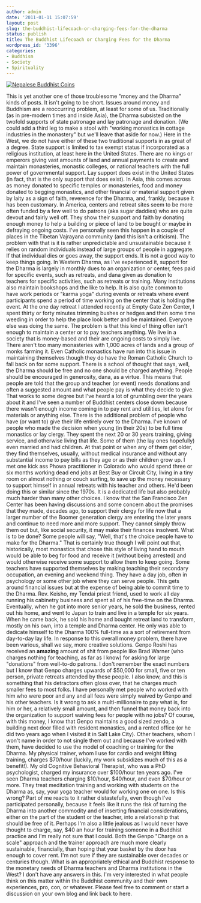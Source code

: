 ```yaml
---
author: admin
date: '2011-01-11 15:07:59'
layout: post
slug: the-buddhist-lifecoach-or-charging-fees-for-the-dharma
status: publish
title: The Buddhist Lifecoach or Charging Fees for the Dharma
wordpress_id: '3396'
categories:
- Buddhism
- Society
- Spirituality
---
```


[![Nepalese Buddhist
Coins](http://farm6.static.flickr.com/5164/5346855673_fcfb915814.jpg)](http://www.flickr.com/photos/albill/5346855673/ "Nepalese Buddhist Coins by albill, on Flickr")

This is yet another one of those troublesome "money and the Dharma"
kinds of posts. It isn't going to be short. Issues around money and
Buddhism are a reoccurring problem, at least for some of us.
Traditionally (as in pre-modern times and inside Asia), the Dharma
subsisted on the twofold supports of state patronage and lay patronage
and donation. (We could add a third leg to make a stool with "working
monastics in cottage industries in the monastery" but we'll leave that
aside for now.) Here in the West, we do not have either of these two
traditional supports in as great of a degree. State support is limited
to tax exempt status if incorporated as a religious institution, at
least here in the United States. There are no kings or emperors giving
vast amounts of land and annual payments to create and maintain
monasteries, monastic colleges, or national teachers with the full power
of governmental support. Lay support does exist in the United States (in
fact, that is the only support that does exist). In Asia, this comes
across as money donated to specific temples or monasteries, food and
money donated to begging monastics, and other financial or material
support given by laity as a sign of faith, reverence for the Dharma,
and, frankly, because it has been customary. In America, centers and
retreat sites seem to be more often funded by a few well to do patrons
(aka sugar daddies) who are quite devout and fairly well off. They show
their support and faith by donating enough money to help a building or
piece of land to be bought or maybe in defraying ongoing costs. I've
personally seen this happen in a couple of places in the Tibetan
Vajrayana community (and this isn't a criticism). The problem with that
is it is rather unpredictable and unsustainable because it relies on
random individuals instead of large groups of people in aggregate. If
that individual dies or goes away, the support ends. It is not a good
way to keep things going. In Western Dharma, as I've experienced it,
support for the Dharma is largely in monthly dues to an organization or
center, fees paid for specific events, such as retreats, and dana given
as donation to teachers for specific activities, such as retreats or
training. Many institutions also maintain bookshops and the like to
help. It is also quite common to have work periods or "karma yoga"
during events or retreats where event participants spend a period of
time working on the center that is holding the event. At the one day
retreat I attended recently at Empty Gate Zen Center, I spent thirty or
forty minutes trimming bushes or hedges and then some time weeding in
order to help the place look better and be maintained. Everyone else was
doing the same. The problem is that this kind of thing often isn't
enough to maintain a center or to pay teachers anything. We live in a
society that is money-based and their are ongoing costs to simply live.
There aren't too many monasteries with 1,000 acres of lands and a group
of monks farming it. Even Catholic monastics have run into this issue in
maintaining themselves though they do have the Roman Catholic Church to
fall back on for some support. There is a school of thought that says,
well, the Dharma should be free and no one should be charged anything.
People should be encouraged in generosity, dana, as a virtue. This means
that people are told that the group and teacher (or event) needs
donations and often a suggested amount and what people pay is what they
decide to give. That works to some degree but I've heard a lot of
grumbling over the years about it and I've seen a number of Buddhist
centers close down because there wasn't enough income coming in to pay
rent and utilities, let alone for materials or anything else. There is
the additional problem of people who have (or want to) give their life
entirely over to the Dharma. I've known of people who made the decision
when young (in their 20s) to be full time monastics or lay clergy. They
spent the next 20 or 30 years training, giving service, and otherwise
living that life. Some of them (the lay ones hopefully) even married and
had children. At that point or when any of them get older, they find
themselves, usually, without medical insurance and without any
substantial income to pay bills as they age or as their children grow
up. I met one kick ass Phowa practitioner in Colorado who would spend
three or six months working dead end jobs at Best Buy or Circuit City,
living in a tiny room on almost nothing or couch surfing, to save up the
money necessary to support himself in annual retreats with his teacher
and others. He'd been doing this or similar since the 1970s. It is a
dedicated life but also probably much harder than many other choices. I
know that the San Francisco Zen Center has been having discussions and
some concern about the promises that they made, decades ago, to support
their clergy for life now that a larger number of the Boomer generation
clergy are entering the later years and continue to need more and more
support. They cannot simply throw them out but, like social security, it
may make their finances insolvent. What is to be done? Some people will
say, "Well, that's the choice people have to make for the Dharma." That
is certainly true though I will point out that, historically, most
monastics that chose this style of living hand to mouth would be able to
beg for food and receive it (without being arrested) and would otherwise
receive some support to allow them to keep going. Some teachers have
supported themselves by making teaching their secondary occupation, an
evening and weekend thing. They have a day job, often in psychology or
some other job where they can serve people. This gets around financial
issues but at the expense of being able to commit time to the Dharma.
Rev. Keisho, my Tendai priest friend, used to work all day running his
cabinetry business and spent all of his free-time on the Dharma.
Eventually, when he got into more senior years, he sold the business,
rented out his home, and went to Japan to train and live in a temple for
six years. When he came back, he sold his home and bought retreat land
to transform, mostly on his own, into a temple and Dharma center. He
only was able to dedicate himself to the Dharma 100% full-time as a sort
of retirement from day-to-day lay life. In response to this overall
money problem, there have been various, shall we say, more creative
solutions. Genpo Roshi has received an **amazing** amount of shit from
people like Brad Warner (who charges nothing for teaching, as far as I
know) for asking for large "donations" from well-to-do patrons. I don't
remember the exact numbers but I know that Genpo charges upwards of
$50,000 for small, five or ten person, private retreats attended by
these people. I also know, and this is something that his detractors
often gloss over, that he charges much smaller fees to most folks. I
have personally met people who worked with him who were poor and any and
all fees were simply waived by Genpo and his other teachers. Is it wrong
to ask a multi-millionaire to pay what is, for him or her, a relatively
small amount, and then funnel that money back into the organization to
support waiving fees for people with no jobs? Of course, with this
money, I know that Genpo maintains a good sized zendo, a building next
door filled with resident monastics, and a rented office (or he did two
years ago when I visited it in Salt Lake City). Other teachers, whom I
won't name in order to not single them out and because I've worked with
them, have decided to use the model of coaching or training for the
Dharma. My physical trainer, whom I use for cardio and weight lifting
training, charges $70/hour (luckily, my work subsidizes much of this as
a benefit!). My old Cognitive Behavioral Therapist, who was a PhD
psychologist, charged my insurance over $100/hour ten years ago. I've
seen Dharma teachers charging $10/hour, $40/hour, and even $70/hour or
more. They treat meditation training and working with students on the
Dharma as, say, your yoga teacher would for working one on one. Is this
wrong? Part of me reacts to it rather distastefully, even though I've
participated personally, because it feels like it runs the risk of
turning the Dharma into another commodity and of inserting financial
considerations, either on the part of the student or the teacher, into a
relationship that should be free of it. Perhaps I'm also a little
jealous as I would never have thought to charge, say, $40 an hour for
training someone in a Buddhist practice and I'm really not sure that I
could. Both the Genpo "Charge on a scale" approach and the trainer
approach are much more clearly sustainable, financially, than hoping
that your basket by the door has enough to cover rent. I'm not sure if
they are sustainable over decades or centuries though. What is an
appropriately ethical and Buddhist response to the monetary needs of
Dharma teachers and Dharma institutions in the West? I don't have any
answers in this. I'm very interested in what people think on this matter
within the Buddhist community and their own experiences, pro, con, or
whatever. Please feel free to comment or start a discussion on your own
blog and link back to here.
